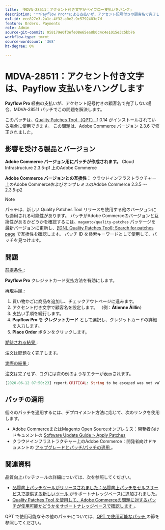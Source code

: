 ```yaml
---
title: 「MDVA-28511：アクセント付き文字がペイフロー支払いをハング」
description: '**Payflow Pro**による支払いが、アクセント記号付きの顧客名で完了しない場合、MDVA-28511 パッチでこの問題を解決します。'
exl-id: ecc827e3-2a1c-4f32-a0e2-9c5792483e7d
feature: Orders, Payments
role: Admin
source-git-commit: 958179e0f3efe08e65ea8b0c4c4e1015e3c5bb76
workflow-type: tm+mt
source-wordcount: '368'
ht-degree: 0%

---
```


# MDVA-28511：アクセント付き文字は、Payflow 支払いをハングします

**Payflow Pro** 経由の支払いが、アクセント記号付きの顧客名で完了しない場合、MDVA-28511 パッチでこの問題を解決します。

このパッチは、[Quality Patches Tool （QPT） ](https://devdocs.magento.com/guides/v2.4/comp-mgr/patching.html#mqp)1.0.14 がインストールされている場合に使用できます。 この問題は、Adobe Commerce バージョン 2.3.6 で修正されました。

## 影響を受ける製品とバージョン

**Adobe Commerce バージョン用にパッチが作成されます。** Cloud Infrastructure 2.3.5-p1 上のAdobe Commerce

**Adobe Commerce バージョンとの互換性：** クラウドインフラストラクチャー上のAdobe CommerceおよびオンプレミスのAdobe Commerce 2.3.5 ～ 2.3.5-p2

>[!NOTE]
>
>パッチは、新しい Quality Patches Tool リリースを使用する他のバージョンにも適用される可能性があります。 パッチがAdobe Commerceのバージョンと互換性があるかどうかを確認するには、`magento/quality-patches` パッケージを最新バージョンに更新し、[[!DNL Quality Patches Tool]: Search for patches page](https://devdocs.magento.com/quality-patches/tool.html#patch-grid) で互換性を確認します。 パッチ ID を検索キーワードとして使用して、パッチを見つけます。

## 問題

<u> 前提条件 </u>:

**Payflow Pro** クレジットカード支払方法を有効にします。

<u> 再現手順 </u>:

1. 買い物かごに商品を追加し、チェックアウトページに進みます。
1. アクセント付き文字で顧客名を設定します。 （例：**Ãtienne Ãillin**）
1. 支払い手順を続行します。
1. **Payflow Pro** を **クレジットカード** として選択し、クレジットカードの詳細を入力します。
1. **Place Order** ボタンをクリックします。

<u> 期待される結果 </u>:

注文は問題なく完了します。

<u> 実際の結果 </u>:

注文は完了せず、ログには次の例のようなエラーが表示されます。

```php
[2020-06-12 07:50:23] report.CRITICAL: String to be escaped was not valid UTF-8 or could not be converted: �?tienne �?illini [] []
```

## パッチの適用

個々のパッチを適用するには、デプロイメント方法に応じて、次のリンクを使用します。

* Adobe CommerceまたはMagento Open Sourceオンプレミス：開発者向けドキュメントの [Software Update Guide > Apply Patches](https://devdocs.magento.com/guides/v2.4/comp-mgr/patching/mqp.html)
* クラウドインフラストラクチャー上のAdobe Commerce：開発者向けドキュメントの [ アップグレードとパッチ/パッチの適用 ](https://devdocs.magento.com/cloud/project/project-patch.html)。

## 関連資料

品質向上パッチツールの詳細については、次を参照してください。

* [ 品質向上パッチツールがリリースされました：品質向上パッチをセルフサービスで提供する新しいツール ](/help/announcements/adobe-commerce-announcements/magento-quality-patches-released-new-tool-to-self-serve-quality-patches.md) がサポートナレッジベースに追加されました。
* [Quality Patches Tool を使用して、Adobe Commerceの問題に対するパッチが使用可能かどうかをサポートナレッジベースで確認します ](/help/support-tools/patches-available-in-qpt-tool/check-patch-for-magento-issue-with-magento-quality-patches.md)。

QPT で使用可能なその他のパッチについては、[QPT で使用可能なパッチ ](https://support.magento.com/hc/en-us/sections/360010506631-Patches-available-in-MQP-tool-) の節を参照してください。
